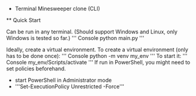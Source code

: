 * Terminal Minesweeper clone (CLI)

** Quick Start

Can be run in any terminal. (Should support Windows and Linux, only Windows is tested so far.)
''' Console
python main.py
'''

Ideally, create a virtual environment. To create a virtual environment (only has to be done once):
''' Console
python -m venv my_env
'''
To start it:
''' Console
my_env/Scripts/activate
'''
If run in PowerShell, you might need to set policies beforehand.
 - start PowerShell in Administrator mode
 - '''Set-ExecutionPolicy Unrestricted -Force'''


